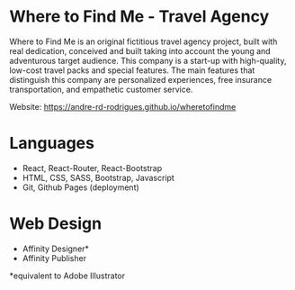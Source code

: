# Where to Find Me - Travel Agency

Where to Find Me is an original fictitious travel agency project, built with real dedication, conceived and built taking into account the young and adventurous target audience. This company is a start-up with high-quality, low-cost travel packs and special features.
The main features that distinguish this company are personalized experiences, free insurance transportation, and empathetic customer service.

Website: https://andre-rd-rodrigues.github.io/wheretofindme

# Languages

- React, React-Router, React-Bootstrap
- HTML, CSS, SASS, Bootstrap, Javascript
- Git, Github Pages (deployment)

# Web Design

- Affinity Designer*
- Affinity Publisher


*equivalent to Adobe Illustrator
